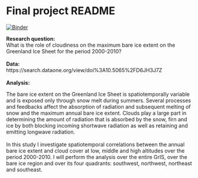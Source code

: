 # Final project README


[![Binder](https://mybinder.org/badge_logo.svg)](https://mybinder.org/v2/gh/raf-antwerpen/rces-final-project/HEAD)

<b>
    Research question:<br/>
</b>
What is the role of cloudiness on the maximum bare ice extent on the Greenland Ice Sheet for the period 2000-2010? <br/>
<br/>

<b>
    Data:<br/>
</b>
https://search.dataone.org/view/doi%3A10.5065%2FD6JH3J7Z<br/>
<br/>

<b>
    Analysis:<br/>
</b>

The bare ice extent on the Greenland Ice Sheet is spatiotemporally variable and is exposed only through snow melt during summers. Several processes and feedbacks affect the absorption of radiation and subsequent melting of snow and the maximum annual bare ice extent. Clouds play a large part in determining the amount of radiation that is absorbed by the snow, firn and ice by both blocking incoming shortwave radiation as well as retaining and emitting longwave radiation. <br/>
<br/>
In this study I investigate spatiotemporal correlations between the annual bare ice extent and cloud cover at low, middle and high altitudes over the period 2000-2010. I will perform the analysis over the entire GrIS, over the bare ice region and over its four quadrants: southwest, northwest, northeast and southeast.<br/>
<br/>






